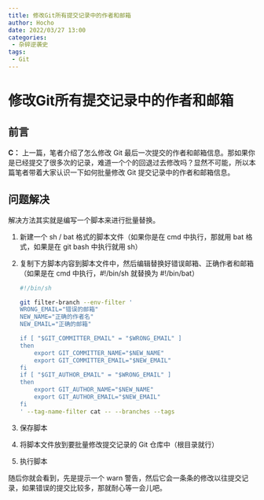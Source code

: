 ```yaml
---
title: 修改Git所有提交记录中的作者和邮箱
author: Hocho
date: 2022/03/27 13:00
categories:
 - 杂碎逆袭史
tags:
 - Git
---
```


# 修改Git所有提交记录中的作者和邮箱

## 前言

**C：** 上一篇，笔者介绍了怎么修改 Git 最后一次提交的作者和邮箱信息。那如果你是已经提交了很多次的记录，难道一个个的回退过去修改吗？显然不可能，所以本篇笔者带着大家认识一下如何批量修改 Git 提交记录中的作者和邮箱信息。

## 问题解决

解决方法其实就是编写一个脚本来进行批量替换。

1. 新建一个 sh / bat 格式的脚本文件（如果你是在 cmd 中执行，那就用 bat 格式，如果是在 git bash 中执行就用 sh）

2. 复制下方脚本内容到脚本文件中，然后编辑替换好错误邮箱、正确作者和邮箱（如果是在 cmd 中执行，#!/bin/sh 就替换为 #!/bin/bat）

   ```sh
   #!/bin/sh
   
   git filter-branch --env-filter '
   WRONG_EMAIL="错误的邮箱"
   NEW_NAME="正确的作者名"
   NEW_EMAIL="正确的邮箱"
   
   if [ "$GIT_COMMITTER_EMAIL" = "$WRONG_EMAIL" ]
   then
       export GIT_COMMITTER_NAME="$NEW_NAME"
       export GIT_COMMITTER_EMAIL="$NEW_EMAIL"
   fi
   if [ "$GIT_AUTHOR_EMAIL" = "$WRONG_EMAIL" ]
   then
       export GIT_AUTHOR_NAME="$NEW_NAME"
       export GIT_AUTHOR_EMAIL="$NEW_EMAIL"
   fi
   ' --tag-name-filter cat -- --branches --tags
   ```

3. 保存脚本

4. 将脚本文件放到要批量修改提交记录的 Git 仓库中（根目录就行）

1. 执行脚本

随后你就会看到，先是提示一个 warn 警告，然后它会一条条的修改以往提交记录，如果错误的提交比较多，那就耐心等一会儿吧。
